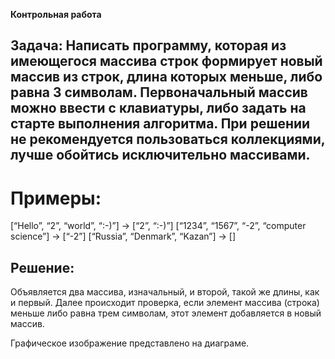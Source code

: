 **Контрольная работа**


## Задача: Написать программу, которая из имеющегося массива строк формирует новый массив из строк, длина которых меньше, либо равна 3 символам. Первоначальный массив можно ввести с клавиатуры, либо задать на старте выполнения алгоритма. При решении не рекомендуется пользоваться коллекциями, лучше обойтись исключительно массивами.

# Примеры:
[“Hello”, “2”, “world”, “:-)”] → [“2”, “:-)”]
[“1234”, “1567”, “-2”, “computer science”] → [“-2”]
[“Russia”, “Denmark”, “Kazan”] → []

## Решение:

Объявляется два массива, изначальный, и второй, такой же длины, как и первый.
Далее происходит проверка, если элемент массива (строка) меньше либо равна трем символам, этот элемент добавляется в новый массив.

Графическое изображение представлено на диаграме.

